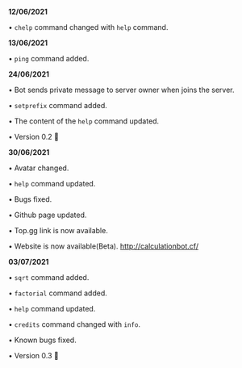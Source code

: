 **12/06/2021**

• `chelp` command changed with `help` command.

**13/06/2021**

• `ping` command added.

**24/06/2021**

• Bot sends private message to server owner when joins the server.

• `setprefix` command added.

• The content of the `help` command updated.

• Version 0.2 🎉

**30/06/2021**

• Avatar changed.

• `help` command updated.

• Bugs fixed.

• Github page updated.

• Top.gg link is now available.

• Website is now available(Beta).
  http://calculationbot.cf/
  
  **03/07/2021**

• `sqrt` command added.

• `factorial` command added.

• `help` command updated.

• `credits` command changed with `info`.

• Known bugs fixed.

• Version 0.3 🎉
